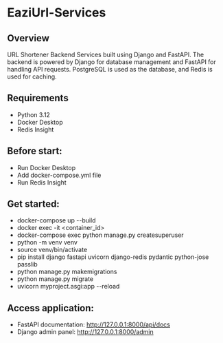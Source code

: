 # EaziUrl-Services


## Overview
URL Shortener Backend Services built using Django and FastAPI. The backend is powered by Django for database management and FastAPI for handling API requests. PostgreSQL is used as the database, and Redis is used for caching.


## Requirements
- Python 3.12
- Docker Desktop
- Redis Insight 


## Before start:
- Run Docker Desktop 
- Add docker-compose.yml file
- Run Redis Insight 

## Get started:

- docker-compose up --build
- docker exec -it <container_id>
- docker-compose exec python manage.py createsuperuser
- python -m venv venv
- source venv/bin/activate
- pip install django fastapi uvicorn django-redis pydantic python-jose passlib
- python manage.py makemigrations
- python manage.py migrate
- uvicorn myproject.asgi:app --reload

## Access application:
- FastAPI documentation: http://127.0.0.1:8000/api/docs
- Django admin panel: http://127.0.0.1:8000/admin

